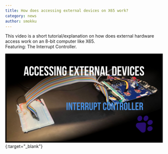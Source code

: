 ```yaml
---
title: How does accessing external devices on X65 work?
category: news
author: smokku
---
```


This video is a short tutorial/explanation on how does external hardware access work on an 8-bit computer like X65.  
Featuring: The Interrupt Controller.

[![How does accessing external devices on X65 work?](/media/2025-10-18-INTCTL_YT.jpg)](https://youtu.be/7K-lEZAh9w8){:target="_blank"}
